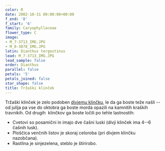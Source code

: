 ```yaml
---
color: R
date: 2002-10-31 00:00:00+00:00
f_end: '8'
f_start: '6'
family: Caryophyllaceae
flower_type: C
image:
- M_7-3713_IMG.JPG
- M_8-3878_IMG.JPG
latin: Dianthus tergestinus
lead: M_7-3713_IMG.JPG
lead_sample: false
order: Dianthus
parallel: false
petals: '5'
petals_joined: false
star_shape: false
title: Tržaški klinček
---
```

Tržaški klinček je zelo podoben [divjemu klinčku](../dianthussylvestris/), le da ga boste teže našli -- od julija pa vse do oktobra ga boste morda opazili na kamnitih kraških travnikih. Od drugih  klinčkov ga boste ločili po tehle lastnostih:

-   Cvetovi so posamični in imajo dve čašni luski (divji klinček ima 4--6 čašnih lusk).
-   Ploščica venčnih listov je skoraj celoroba (pri divjem klinčku nazobčana).
-   Rastlina je sinjezelena, steblo je štirirobo.
